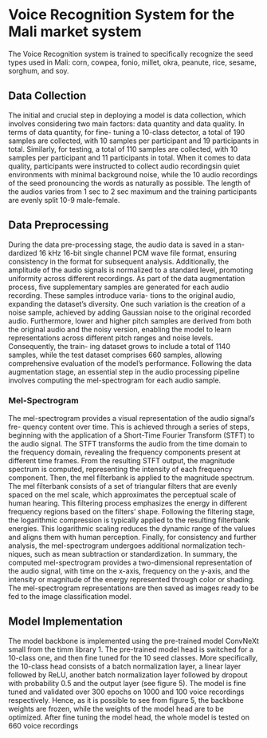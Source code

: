 # Voice Recognition System for the Mali market system

The Voice Recognition system is trained to specifically recognize the seed types used in Mali: corn, cowpea, fonio, millet, okra, peanute, rice, sesame, sorghum, and soy.

## Data Collection

The initial and crucial step in deploying a model is data collection, which involves considering two main factors: data quantity and data quality. In terms of data quantity, for fine- tuning a 10-class detector, a total of 190 samples are collected, with 10 samples per 
participant and 19 participants in total. Similarly, for testing, a total of 110 samples are collected, with 10 samples per participant and 11 participants in total. When it comes to data quality, participants were instructed to collect audio recordingsin quiet environments 
with minimal background noise, while the 10 audio recordings of the seed pronouncing the words as naturally as possible. The length of the audios varies from 1 sec to 2 sec maximum and the training participants are evenly split 10-9 male-female.

## Data Preprocessing

During the data pre-processing stage, the audio data is saved in a stan-
dardized 16 kHz 16-bit single channel PCM wave file format, ensuring consistency in the format for
subsequent analysis. Additionally, the amplitude of the audio signals is normalized to a standard
level, promoting uniformity across different recordings. As part of the data augmentation process,
five supplementary samples are generated for each audio recording. These samples introduce varia-
tions to the original audio, expanding the dataset’s diversity. One such variation is the creation of a
noise sample, achieved by adding Gaussian noise to the original recorded audio. Furthermore, lower
and higher pitch samples are derived from both the original audio and the noisy version, enabling the
model to learn representations across different pitch ranges and noise levels. Consequently, the train-
ing dataset grows to include a total of 1140 samples, while the test dataset comprises 660 samples,
allowing comprehensive evaluation of the model’s performance. Following the data augmentation
stage, an essential step in the audio processing pipeline involves computing the mel-spectrogram for each audio sample.

### Mel-Spectrogram

The mel-spectrogram provides a visual representation of the audio signal’s fre-
quency content over time. This is achieved through a series of steps, beginning with the application of
a Short-Time Fourier Transform (STFT) to the audio signal. The STFT transforms the audio from
the time domain to the frequency domain, revealing the frequency components present at different
time frames. From the resulting STFT output, the magnitude spectrum is computed, representing
the intensity of each frequency component. Then, the mel filterbank is applied to the magnitude
spectrum. The mel filterbank consists of a set of triangular filters that are evenly spaced on the mel
scale, which approximates the perceptual scale of human hearing. This filtering process emphasizes
the energy in different frequency regions based on the filters’ shape. Following the filtering stage,
the logarithmic compression is typically applied to the resulting filterbank energies. This logarithmic
scaling reduces the dynamic range of the values and aligns them with human perception. Finally,
for consistency and further analysis, the mel-spectrogram undergoes additional normalization tech-
niques, such as mean subtraction or standardization. In summary, the computed mel-spectrogram
provides a two-dimensional representation of the audio signal, with time on the x-axis, frequency on
the y-axis, and the intensity or magnitude of the energy represented through color or shading. The
mel-spectrogram representations are then saved as images ready to be fed to the image classification
model.


## Model Implementation

The model backbone is implemented using the pre-trained model ConvNeXt small from the timm library 1. The pre-trained model head is switched for a 10-class one,
and then fine tuned for the 10 seed classes. More specifically, the 10-class head consists of a batch
normalization layer, a linear layer followed by ReLU, another batch normalization layer followed
by dropout with probability 0.5 and the output layer (see figure 5). The model is fine tuned and
validated over 300 epochs on 1000 and 100 voice recordings respectively. Hence, as it is possible to
see from figure 5, the backbone weights are frozen, while the weights of the model head are to be
optimized. After fine tuning the model head, the whole model is tested on 660 voice recordings

